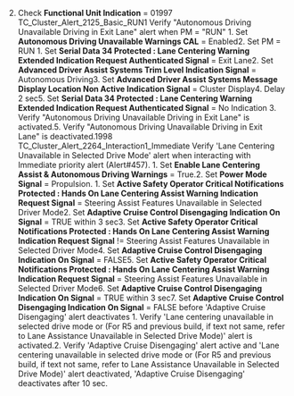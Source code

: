 2. Check **Functional Unit Indication** = 01997 TC_Cluster_Alert_2125_Basic_RUN1 Verify "Autonomous Driving Unavailable Driving in Exit Lane" alert when PM = "RUN" 1. Set **Autonomous Driving Unavailable Warnings CAL** = Enabled2. Set PM = RUN 1. Set **Serial Data 34 Protected : Lane Centering Warning Extended Indication Request Authenticated Signal** = Exit Lane2. Set **Advanced Driver Assist Systems Trim Level Indication Signal** = Autonomous Driving3. Set **Advanced Driver Assist Systems Message Display Location Non Active Indication Signal** = Cluster Display4. Delay 2 sec5. Set **Serial Data 34 Protected : Lane Centering Warning Extended Indication Request Authenticated Signal** = No Indication 3. Verify "Autonomous Driving Unavailable Driving in Exit Lane" is activated.5. Verify "Autonomous Driving Unavailable Driving in Exit Lane" is deactivated.1998 TC_Cluster_Alert_2264_Interaction1_Immediate Verify 'Lane Centering Unavailable in Selected Drive Mode' alert when interacting with Immediate priority alert (Alert#457). 1. Set **Enable Lane Centering Assist & Autonomous Driving Warnings** = True.2. Set **Power Mode Signal** = Propulsion. 1. Set **Active Safety Operator Critical Notifications Protected : Hands On Lane Centering Assist Warning Indication Request Signal** = Steering Assist Features Unavailable in Selected Driver Mode2. Set **Adaptive Cruise Control Disengaging Indication On Signal** = TRUE within 3 sec3. Set **Active Safety Operator Critical Notifications Protected : Hands On Lane Centering Assist Warning Indication Request Signal** != Steering Assist Features Unavailable in Selected Driver Mode4. Set **Adaptive Cruise Control Disengaging Indication On Signal** = FALSE5. Set **Active Safety Operator Critical Notifications Protected : Hands On Lane Centering Assist Warning Indication Request Signal** = Steering Assist Features Unavailable in Selected Driver Mode6. Set **Adaptive Cruise Control Disengaging Indication On Signal** = TRUE within 3 sec7. Set **Adaptive Cruise Control Disengaging Indication On Signal** = FALSE before 'Adaptive Cruise Disengaging' alert deactivates 1. Verify 'Lane centering unavailable in selected drive mode or (For R5 and previous build, if text not same, refer to Lane Assistance Unavailable in Selected Drive Mode)' alert is activated.2. Verify 'Adaptive Cruise Disengaging' alert active and 'Lane centering unavailable in selected drive mode or (For R5 and previous build, if text not same, refer to Lane Assistance Unavailable in Selected Drive Mode)' alert deactivated, 'Adaptive Cruise Disengaging' deactivates after 10 sec.